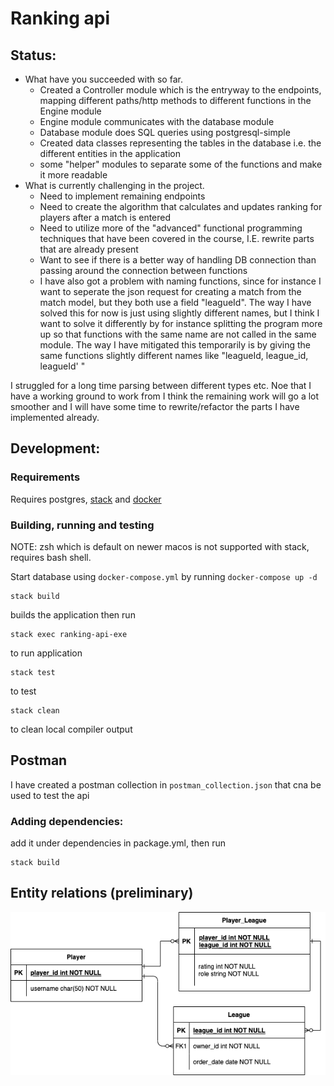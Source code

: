 # Ranking api

## Status: 
* What have you succeeded with so far.
    * Created a Controller module which is the entryway to the endpoints, mapping different paths/http methods to different functions in the Engine module
    * Engine module communicates with the database module
    * Database module does SQL queries using postgresql-simple
    * Created data classes representing the tables in the database i.e. the different entities in the application
    * some "helper" modules to separate some of the functions and make it more readable
* What is currently challenging in the project.
    * Need to implement remaining endpoints
    * Need to create the algorithm that calculates and updates ranking for players after a match is entered
    * Need to utilize more of the "advanced" functional programming techniques that have been covered in the course, I.E. rewrite parts that are already present
    * Want to see if there is a better way of handling DB connection than passing around the connection between functions
    * I have also got a problem with naming functions, since for instance I want to seperate the json request for creating a match from the match model, but they both use a field "leagueId". The way I have solved this for now is just using slightly different names, but I think I want to solve it differently by for instance splitting the program more up so that functions with the same name are not called in the same module. The way I have mitigated this temporarily is by giving the same functions slightly different names like "leagueId, league_id, leagueId' "


I struggled for a long time parsing between different types etc. Noe that I have a working ground to work from I think the remaining work will go a lot smoother and I will have some time to rewrite/refactor the parts I have implemented already.

## Development: 
### Requirements
Requires postgres, [stack](https://docs.haskellstack.org/en/stable/) and [docker](https://www.docker.com/)
### Building, running and testing
NOTE: zsh which is default on newer macos is not supported with stack, requires bash shell.

Start database using `docker-compose.yml` by running `docker-compose up -d` 

```
stack build
```

builds the application
then run 

```
stack exec ranking-api-exe
```
 to run application

```
stack test
```
to test

```
stack clean
```
to clean local compiler output
## Postman
I have created a postman collection in `postman_collection.json` that cna be used to test the api
### Adding dependencies:
add it under dependencies in package.yml, then run 
```
stack build
```

## Entity relations (preliminary)
<img src="ranking_api.png">